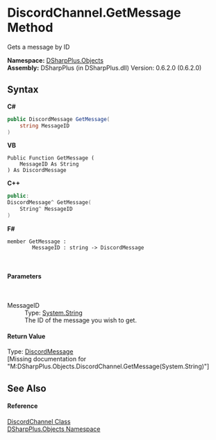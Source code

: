 # DiscordChannel.GetMessage Method 
 

Gets a message by ID

**Namespace:**&nbsp;<a href="b70db947-75ff-488f-5245-350c6ca1e522">DSharpPlus.Objects</a><br />**Assembly:**&nbsp;DSharpPlus (in DSharpPlus.dll) Version: 0.6.2.0 (0.6.2.0)

## Syntax

**C#**<br />
``` C#
public DiscordMessage GetMessage(
	string MessageID
)
```

**VB**<br />
``` VB
Public Function GetMessage ( 
	MessageID As String
) As DiscordMessage
```

**C++**<br />
``` C++
public:
DiscordMessage^ GetMessage(
	String^ MessageID
)
```

**F#**<br />
``` F#
member GetMessage : 
        MessageID : string -> DiscordMessage 

```

<br />

#### Parameters
&nbsp;<dl><dt>MessageID</dt><dd>Type: <a href="http://msdn2.microsoft.com/en-us/library/s1wwdcbf" target="_blank">System.String</a><br />The ID of the message you wish to get.</dd></dl>

#### Return Value
Type: <a href="624f2cf1-a9bc-96bc-c884-33ba518d0b5d">DiscordMessage</a><br />\[Missing <returns> documentation for "M:DSharpPlus.Objects.DiscordChannel.GetMessage(System.String)"\]

## See Also


#### Reference
<a href="44f2ec35-aa98-9c68-225e-7c35b7ee1739">DiscordChannel Class</a><br /><a href="b70db947-75ff-488f-5245-350c6ca1e522">DSharpPlus.Objects Namespace</a><br />
